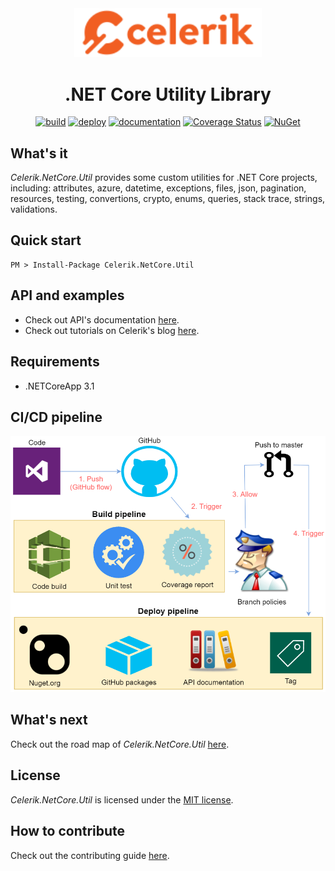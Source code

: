 <div align="center" markdown="1">

<img src="images/celerik.png" alt="Celerik" width="300">

# .NET Core Utility Library

[![build](https://github.com/celerik/celerik-netcore-util/workflows/build/badge.svg?branch=master&event=push)](https://github.com/celerik/celerik-netcore-util/actions?query=workflow%3Abuild)
[![deploy](https://github.com/celerik/celerik-netcore-util/workflows/deploy/badge.svg)](https://github.com/celerik/celerik-netcore-util/actions?query=workflow%3Adeploy)
[![documentation](https://github.com/celerik/celerik-netcore-util/workflows/documentation/badge.svg)](https://github.com/celerik/celerik-netcore-util/actions?query=workflow%3Adocumentation)
[![Coverage Status](https://coveralls.io/repos/github/celerik/celerik-netcore-util/badge.svg?branch=master)](https://coveralls.io/github/celerik/celerik-netcore-util?branch=master)
[![NuGet](https://img.shields.io/nuget/v/Celerik.NetCore.Util.svg)](http://www.nuget.org/packages/Celerik.NetCore.Util/)

</div>

## What's it

*Celerik.NetCore.Util* provides some custom utilities for .NET Core projects, including: attributes, azure, datetime, exceptions, files, json, pagination, resources, testing, convertions, crypto, enums, queries, stack trace, strings, validations.

## Quick start

```
PM > Install-Package Celerik.NetCore.Util
```

## API and examples

 - Check out API's documentation [here](https://celerik.github.io/celerik-netcore-util/api/Celerik.NetCore.Util.html).
 - Check out tutorials on Celerik's blog [here](http://celerik.com).
 
## Requirements
  - .NETCoreApp 3.1
  
## CI/CD pipeline

<div align="center">
    <img src="images/pipeline.png" alt="CI/CD Pipeline" width="916" />
</div>

## What's next

Check out the road map of *Celerik.NetCore.Util* [here](ROADMAP.md).

## License

*Celerik.NetCore.Util* is licensed under the [MIT license](LICENSE).

## How to contribute
Check out the contributing guide [here](CONTRIBUTING.md).
